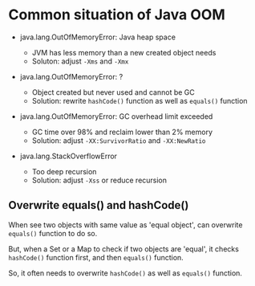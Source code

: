 # Common situation of Java OOM

- java.lang.OutOfMemoryError: Java heap space

  - JVM has less memory than a new created object needs
  - Soluton: adjust `-Xms` and `-Xmx`
- java.lang.OutOfMemoryError: ?

  - Object created but never used and cannot be GC
  - Solution: rewrite `hashCode()` function as well as `equals()` function
- java.lang.OutOfMemoryError: GC overhead limit exceeded

  - GC time over 98% and reclaim lower than 2% memory
  - Solution: adjust `-XX:SurvivorRatio` and `-XX:NewRatio`
- java.lang.StackOverflowError
  - Too deep recursion
  - Solution: adjust `-Xss` or reduce recursion


## Overwrite equals() and hashCode()

When see two objects with same value as 'equal object', can overwrite `equals()` function to do so.

But, when a Set or a Map to check if two objects are 'equal', it checks `hashCode()` function first, and then `equals()` function.

So, it often needs to overwrite `hashCode()` as well as `equals()` function.

